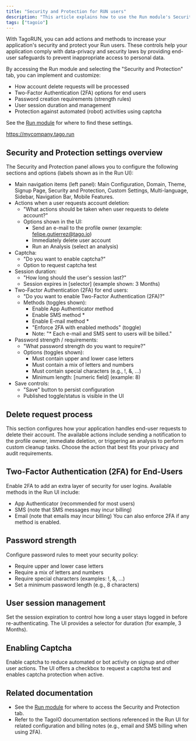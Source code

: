 ```yaml
---
title: "Security and Protection for RUN users"
description: "This article explains how to use the Run module's Security and Protection settings in TagoRUN to handle account delete requests, enable two-factor authentication, set password rules, manage user sessions, and protect against bots (captcha)."
tags: ["tagoio"]
---
```


With TagoRUN, you can add actions and methods to increase your application's security and protect your Run users. These controls help your application comply with data-privacy and security laws by providing end-user safeguards to prevent inappropriate access to personal data.

By accessing the Run module and selecting the "Security and Protection" tab, you can implement and customize:
- How account delete requests will be processed
- Two-Factor Authentication (2FA) options for end users
- Password creation requirements (strength rules)
- User session duration and management
- Protection against automated (robot) activities using captcha

See the [Run module](link-to-run) for where to find these settings.

<!-- Image placeholder removed for build -->

https://mycompany.tago.run

## Security and Protection settings overview

The Security and Protection panel allows you to configure the following sections and options (labels shown as in the Run UI):

- Main navigation items (left panel): Main Configuration, Domain, Theme, Signup Page, Security and Protection, Custom Settings, Multi-language, Sidebar, Navigation Bar, Mobile Features.
- Actions when a user requests account deletion:
  - "What actions should be taken when user requests to delete account?"
  - Options shown in the UI:
    - Send an e-mail to the profile owner (example: felipe.gutierrez@tago.io)
    - Immediately delete user account
    - Run an Analysis (select an analysis)
- Captcha:
  - "Do you want to enable captcha?"
  - Option to request captcha test
- Session duration:
  - "How long should the user's session last?"
  - Session expires in [selector] (example shown: 3 Months)
- Two-Factor Authentication (2FA) for end users:
  - "Do you want to enable Two-Factor Authentication (2FA)?"
  - Methods (toggles shown):
    - Enable App Authenticator method
    - Enable SMS method *
    - Enable E-mail method *
    - "Enforce 2FA with enabled methods" (toggle)
    - Note: "* Each e-mail and SMS sent to users will be billed."
- Password strength / requirements:
  - "What password strength do you want to require?"
  - Options (toggles shown):
    - Must contain upper and lower case letters
    - Must contain a mix of letters and numbers
    - Must contain special characters (e.g., !, &, ...)
    - Minimum length: [numeric field] (example: 8)
- Save controls:
  - "Save" button to persist configuration
  - Published toggle/status is visible in the UI

## Delete request process

This section configures how your application handles end-user requests to delete their account. The available actions include sending a notification to the profile owner, immediate deletion, or triggering an analysis to perform custom cleanup tasks. Choose the action that best fits your privacy and audit requirements.

## Two-Factor Authentication (2FA) for End-Users

Enable 2FA to add an extra layer of security for user logins. Available methods in the Run UI include:
- App Authenticator (recommended for most users)
- SMS (note that SMS messages may incur billing)
- Email (note that emails may incur billing)
You can also enforce 2FA if any method is enabled.

## Password strength

Configure password rules to meet your security policy:
- Require upper and lower case letters
- Require a mix of letters and numbers
- Require special characters (examples: !, &, ...)
- Set a minimum password length (e.g., 8 characters)

## User session management

Set the session expiration to control how long a user stays logged in before re-authenticating. The UI provides a selector for duration (for example, 3 Months).

## Enabling Captcha

Enable captcha to reduce automated or bot activity on signup and other user actions. The UI offers a checkbox to request a captcha test and enables captcha protection when active.

## Related documentation

- See the [Run module](link-to-run) for where to access the Security and Protection tab.
- Refer to the TagoIO documentation sections referenced in the Run UI for related configuration and billing notes (e.g., email and SMS billing when using 2FA).